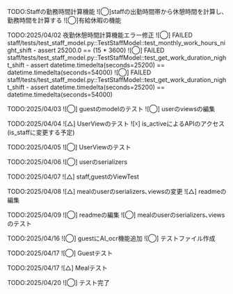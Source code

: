 ﻿TODO:Staffの勤務時間計算機能
![◯]staffの出勤時間帯から休憩時間を計算し､勤務時間を計算する
![◯]有給休暇の機能

TODO:2025/04/02 夜勤休憩時間計算機能エラー修正
![◯] FAILED staff/tests/test_staff_model.py::TestStaffModel::test_monthly_work_hours_night_shift - assert 25200.0 == (15 * 3600)
![◯] FAILED staff/tests/test_staff_model.py::TestStaffModel::test_get_work_duration_night_shift - assert datetime.timedelta(seconds=25200) == datetime.timedelta(seconds=54000)
![◯] FAILED staff/tests/test_staff_model.py::TestStaffModel::test_get_work_duration_night_shift - assert datetime.timedelta(seconds=25200) == datetime.timedelta(seconds=54000)

TODO:2025/04/03
![◯] guestのmodelのテスト
![◯] userのviewsの編集

TODO:2025/04/04
![△] UserViewのテスト
![☓] is_activeによるAPIのアクセス (is_staffに変更する予定)

TODO:2025/04/05
![◯] UserViewのテスト

TODO:2025/04/06
![◯] userのserializers

TODO:2025/04/07
![△] staff,guestのViewTest

TODO:2025/04/08
![△] mealのuserのserializers､viewsの変更
![△] readmeの編集

TODO:2025/04/09
![◯] readmeの編集
![◯] mealのuserのserializers､viewsのテスト

TODO:2025/04/16
![◯] guestにAI_ocr機能追加
![◯] テストファイル作成

TODO:2025/04/17
![◯] Guestテスト

TODO:2025/04/17
![△] Mealテスト

TODO:2025/04/20
![◯] テスト完了